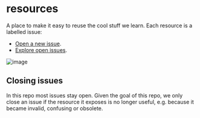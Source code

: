 # resources

A place to make it easy to reuse the cool stuff we learn. Each resource is a labelled issue:

* [Open a new issue](https://github.com/2DegreesInvesting/resources/issues/new).
* [Explore open issues](https://github.com/2DegreesInvesting/resources/issues).

![image](https://user-images.githubusercontent.com/5856545/60793678-75690b80-a168-11e9-91a5-039b89e032c9.png)

## Closing issues

In this repo most issues stay open. Given the goal of this repo, we only close an issue if the resource it exposes is no longer useful, e.g. because it became invalid, confusing or obsolete. 
